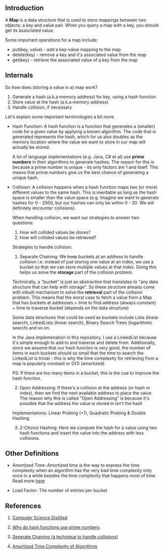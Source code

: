 ## Introduction
A **Map** is a data structure that is used to store mappings between two objects: a key and value pair. When you query a map with a key, you should get its associated value.

Some important operations for a map include:
* put(key, value) - add a key-value mapping to the map
* delete(key) - remove a key and it's associated value from the map
* get(key) - retrieve the associated value of a key from the map 

## Internals
So how does (storing a value in a) map work?
1. Generate a hash (a.k.a memory address) for key, using a hash function
2. Store value at the hash (a.k.a memory address)
3. Handle collision, if necessary

Let's explain some important terminologies a bit more.
* Hash Function: A hash function is a function that generates a (smaller) code for a given value by applying a known algorithm. The code that is generated represents the hash, which for us also doubles as the memory location where the value we want to store in our map will actually be stored. 

  A lot of language implementations (e.g. Java, C# et al) use **prime numbers** in their algorithms to generate hashes. The reason for this is because a prime number is unique - its only factors are 1 and itself. This means that prime numbers give us the best chance of generating a unique hash.

* Collision: A collision happens when a hash function maps two (or more) different values to the same hash. This is inevitable as long as the hash space is smaller than the value space (e.g. Imagine we want to generate hashes for 0 - 2000, but our hashes can only be within 0 - 20. We will definitely encounter collisions). 

  When handling collision, we want our strategies to answer two questions:
  1. How will collided values be stores?
  2. How will collided values be retrieved?

  Strategies to handle collision:
  1. Separate Chaining: We keep buckets at an address to handle collision i.e. instead of just storing one value at an index, we use a bucket so that we can store multiple values at that index. Doing this helps us solve the **storage** part of the collision problem.

  Technically, a "bucket" is just an abstraction that translates to "any data structure that can help with storage". So these structure already come with inbuilt mechanism to solve the **retrieval** part of the collision problem. This means that the worst case to fetch a value from a Map that has buckets at addresses = time to find address (always constant) + time to traverse bucket (depends on the data structure)

  Some data structures that could be used as buckets include Lists (linear search), LinkedLists (linear search), Binary Search Trees (logarithmic search) and so on.

  In the Java implemenation in this repository, I use a LinkedList because it's simple enough to add to and traverse and delete from. Additionally, since we assume that our hash function is very good, the number of items in each buckets should so small that the time to search the LinkedList is trivial - this is why the time complexity for retrieving from a map is popularly constant or O(1) (amortized). 

  PS: If there are too many items in a bucket, this is the cue to improve the hash function.

  2. Open Addressing: If there's a collision at the address (or hash or index), then we find the next available address to
  place the value. The reason why this is called "Open Addressing" is because it's possible that the address the value is
  stored in isn't the hash

  Implementations: Linear Probing (+1), Quadratic Probing & Double Hashing

  3. 2-Choice Hashing: Here we compute the hash for a value using two hash functions and insert the value into the address
  with less collisions.


## Other Definitions
* Amortized Time: Amortized time is the way to express the time complexity when an algorithm has the very bad time complexity only once in a while besides the time complexity that happens most of time. Read more [here](https://medium.com/@satorusasozaki/amortized-time-in-the-time-complexity-of-an-algorithm-6dd9a5d38045)

* Load Factor: The number of entries per bucket

## References
1. [Computer Science Distilled](https://www.amazon.co.uk/Computer-Science-Distilled-Computational-Problems/dp/0997316020/ref=sr_1_1?adgrpid=52658140545&dchild=1&gclid=Cj0KCQjw8fr7BRDSARIsAK0Qqr6bz1aEFd_X517mpcZBAGaDJaeg-WARxB6mwEMMtupTPnTGI0a-1SIaAmH5EALw_wcB&hvadid=259122221401&hvdev=c&hvlocint=9041110&hvlocphy=1010294&hvnetw=g&hvqmt=e&hvrand=6311385300851562426&hvtargid=kwd-297429021778&hydadcr=17613_1817768&keywords=computer+science+distilled&qid=1602170396&sr=8-1&tag=googhydr-21)

2. [Why do hash functions use prime numbers](https://computinglife.wordpress.com/2008/11/20/why-do-hash-functions-use-prime-numbers/)

3. [Seperate Chaining (a technique to handle collisions)](https://en.wikipedia.org/wiki/Hash_table#Separate_chaining)

4. [Amortized Time Complexity of Algorithms](https://medium.com/@satorusasozaki/amortized-time-in-the-time-complexity-of-an-algorithm-6dd9a5d38045)
